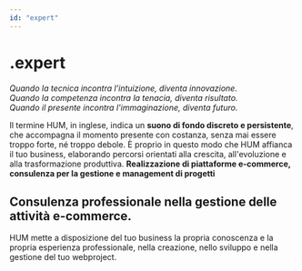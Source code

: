 ```yaml
---
id: "expert"
---
```


<PageHeader>

<div>

# .expert

_Quando la tecnica incontra l'intuizione, diventa innovazione.<br/>Quando la competenza incontra la tenacia, diventa risultato.<br/>Quando il presente incontra l'immaginazione, diventa futuro._

</div>

<HeaderLogo />

</PageHeader>

<ExpertBody>

<LeftParagraph>

Il termine HUM, in inglese, indica un **suono di fondo discreto e persistente**, che accompagna il momento presente con costanza, senza mai essere troppo forte, né troppo debole.
È proprio in questo modo che HUM affianca il tuo business, elaborando percorsi orientati alla crescita, all'evoluzione e alla trasformazione produttiva.
**Realizzazione di piattaforme e-commerce, consulenza per la gestione e management di progetti**

</LeftParagraph>

<TitledParagraph>

## Consulenza professionale nella gestione delle attività e-commerce.

<div>

HUM mette a disposizione del tuo business la propria conoscenza e la propria esperienza professionale, nella creazione, nello sviluppo e nella gestione del tuo webproject.

</div>

</TitledParagraph>

<AlignRight>
  <Accordion label="HUM .management" />
</AlignRight>

</ExpertBody>
